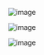 


![image](https://github.com/user-attachments/assets/e92609c9-9713-4323-a8d7-329b171532bf)

![image](https://github.com/user-attachments/assets/fc37ffdb-686b-4522-8080-a32634f75661)

![image](https://github.com/user-attachments/assets/c23e9573-e640-450a-92e6-933b3484616b)


